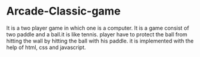 # Arcade-Classic-game
It is a two player game in which one is a computer. It is a game consist of two paddle and a ball.it is like tennis. player have to protect
the ball from hitting the wall by hitting the ball with his paddle. it is implemented with the help of html, css and javascript.
